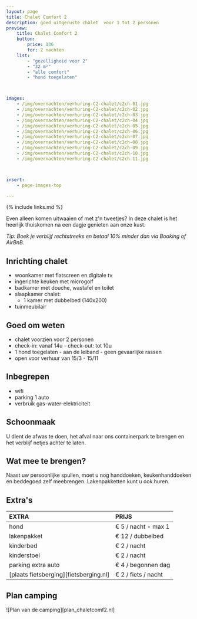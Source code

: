 ```yaml
---
layout: page
title: Chalet Comfort 2
description: goed uitgeruste chalet  voor 1 tot 2 personen
preview:
    title: Chalet Comfort 2
    button:
        price: 136
        for: 2 nachten
    list:
        - "gezelligheid voor 2"
        - "32 m²"
        - "alle comfort"
        - "hond toegelaten"



images:
    - /img/overnachten/verhuring-C2-chalet/c2ch-01.jpg
    - /img/overnachten/verhuring-C2-chalet/c2ch-02.jpg
    - /img/overnachten/verhuring-C2-chalet/c2ch-03.jpg
    - /img/overnachten/verhuring-C2-chalet/c2ch-04.jpg
    - /img/overnachten/verhuring-C2-chalet/c2ch-05.jpg
    - /img/overnachten/verhuring-C2-chalet/c2ch-06.jpg
    - /img/overnachten/verhuring-C2-chalet/c2ch-07.jpg
    - /img/overnachten/verhuring-C2-chalet/c2ch-08.jpg
    - /img/overnachten/verhuring-C2-chalet/c2ch-09.jpg
    - /img/overnachten/verhuring-C2-chalet/c2ch-10.jpg
    - /img/overnachten/verhuring-C2-chalet/c2ch-11.jpg



insert:
    - page-images-top

---
```


{% include links.md %}


Even alleen komen uitwaaien of met z'n tweetjes? In deze chalet is het heerlijk thuiskomen na een dagje genieten aan onze kust.

*Tip: Boek je verblijf rechtstreeks en betaal 10% minder dan via Booking of AirBnB.*

## Inrichting chalet

- woonkamer met flatscreen en digitale tv
- ingerichte keuken met microgolf
- badkamer met douche, wastafel en toilet
- slaapkamer chalet:
    - 1 kamer met dubbelbed (140x200)
- tuinmeubilair

## Goed om weten

- chalet voorzien voor 2 personen
- check-in: vanaf 14u - check-out: tot 10u
- 1 hond toegelaten - aan de leiband - geen gevaarlijke rassen
- open voor verhuur van 15/3 - 15/11



## Inbegrepen
- wifi
- parking 1 auto
- verbruik gas-water-elektriciteit


## Schoonmaak
U dient de afwas te doen, het afval naar ons containerpark te brengen en het verblijf netjes achter te laten.


## Wat mee te brengen?
Naast uw persoonlijke spullen, moet u nog handdoeken, keukenhanddoeken en beddegoed zelf meebrengen.
Lakenpakketten kunt u ook huren.


## Extra's

EXTRA               | PRIJS
:-------------------|:-----------|
hond                | € 5 / nacht - max 1
lakenpakket         | € 12 / dubbelbed
kinderbed           | € 2 / nacht
kinderstoel         | € 2 / nacht
parking extra auto  | € 4 / begonnen dag
[plaats fietsberging][fietsberging.nl]| € 2 / fiets / nacht


## Plan camping

![Plan van de camping][plan_chaletcomf2.nl]
